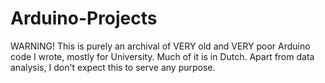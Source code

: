 # Arduino-Projects
WARNING! This is purely an archival of VERY old and VERY poor Arduino code I wrote, mostly for University. Much of it is in Dutch. Apart from data analysis, I don't expect this to serve any purpose.
